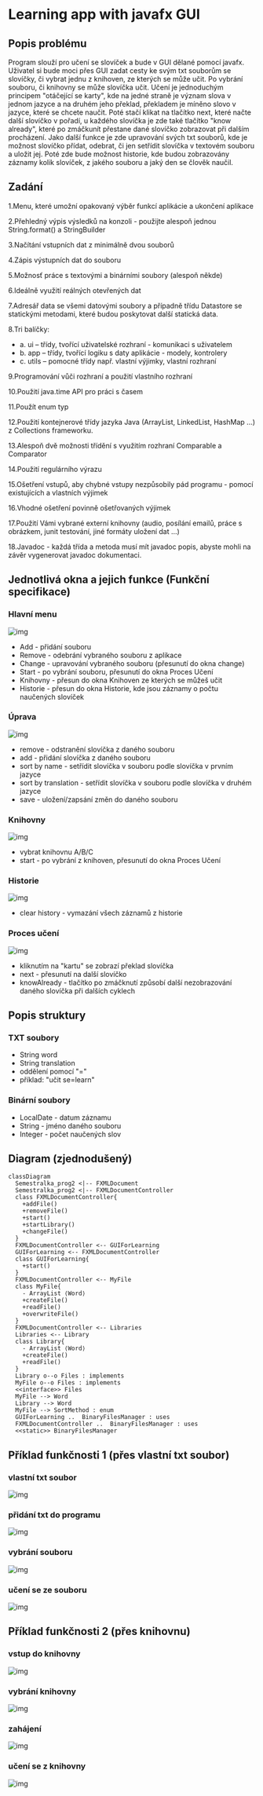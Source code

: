 # Learning app with javafx GUI

## Popis problému
Program slouží pro učení se slovíček a bude v GUI dělané pomocí javafx. Uživatel si bude moci přes GUI zadat cesty ke svým txt souborům se slovíčky, či vybrat jednu z knihoven, ze kterých se může učit. Po vybrání souboru, či knihovny se může slovíčka učit. Učení je jednoduchým principem "otáčející se karty", kde na jedné straně je význam slova v jednom jazyce a na druhém jeho překlad, překladem je míněno slovo v jazyce, které se chcete naučit. Poté stačí klikat na tlačítko next, které načte další slovíčko v pořadí, u každého slovíčka je zde také tlačítko "know already", které po zmáčkunít přestane dané slovíčko zobrazovat při dalším procházení. Jako další funkce je zde upravování svých txt souborů, kde je možnost slovíčko přídat, odebrat, či jen setřídit slovíčka v textovém souboru a uložit jej. Poté zde bude možnost historie, kde budou zobrazovány záznamy kolik slovíček, z jakého souboru a jaký den se člověk naučil.


## Zadání

1.Menu, které umožní opakovaný výběr funkcí aplikácie a ukončení aplikace

2.Přehledný výpis výsledků na konzoli - použijte alespoň jednou String.format() a StringBuilder

3.Načítání vstupních dat z minimálně dvou souborů 

4.Zápis výstupních dat do souboru

5.Možnosť práce s textovými a binárními soubory (alespoň někde)

6.Ideálně využití reálných otevřených dat

7.Adresář data se všemi datovými soubory a případně třídu Datastore se statickými metodami, které budou poskytovat další statická data.

8.Tri balíčky: 
+	a. 	ui – třídy, tvořící uživatelské rozhraní - komunikaci s uživatelem
+ b. 	app – třídy, tvořící logiku s daty aplikácie - modely, kontrolery
+ c. 	utils – pomocné třídy např. vlastní výjimky, vlastní rozhraní
                
9.Programování vůči rozhraní a použití vlastního rozhraní

10.Použití java.time API pro práci s časem

11.Použít enum typ

12.Použití kontejnerové třídy jazyka Java (ArrayList, LinkedList, HashMap ...) z Collections frameworku.

13.Alespoň dvě možnosti třídění s využitím rozhraní Comparable a Comparator 

14.Použití regulárního výrazu

15.Ošetření vstupů, aby chybné vstupy nezpůsobily pád programu - pomocí existujících a vlastních výjimek

16.Vhodné ošetření povinně ošetřovaných výjimek

17.Použití Vámi vybrané externí knihovny (audio, posílání emailů, práce s obrázkem, junit testování, jiné formáty uložení dat ...)

18.Javadoc - každá třída a metoda musí mít javadoc popis, abyste mohli na závěr vygenerovat javadoc dokumentaci. 




## Jednotlivá okna a jejich funkce (Funkční specifikace)
### Hlavní menu
![img](./pic_for_doc/okno1.png)
+ Add - přidání souboru
+ Remove - odebrání vybraného souboru z aplikace
+ Change - upravování vybraného souboru (přesunutí do okna change)
+ Start - po vybrání souboru, přesunutí do okna Proces Učení
+ Knihovny - přesun do okna Knihoven ze kterých se můžeš učit
+ Historie - přesun do okna Historie, kde jsou záznamy o počtu naučených slovíček
### Úprava
![img](./pic_for_doc/okno2.png)
+ remove - odstranění slovíčka z daného souboru
+ add - přidání slovíčka z daného souboru
+ sort by name - setřídit slovíčka v souboru podle slovíčka v prvním jazyce
+ sort by translation - setřídit slovíčka v souboru podle slovíčka v druhém jazyce
+ save - uložení/zapsání změn do daného souboru
### Knihovny
![img](./pic_for_doc/okno3.png)
+ vybrat knihovnu A/B/C
+ start - po vybrání z knihoven, přesunutí do okna Proces Učení
### Historie
![img](./pic_for_doc/okno4.png)
+ clear history - vymazání všech záznamů z historie
### Proces učení
![img](./pic_for_doc/okno5.png)
+ kliknutím na "kartu" se zobrazí překlad slovíčka
+ next - přesunutí na další slovíčko
+ knowAlready - tlačítko po zmáčknutí způsobí další nezobrazování daného slovíčka při dalších cyklech


## Popis struktury
### TXT soubory
+ String word
+ String translation
+ oddělení pomocí "="
+ příklad: "učit se=learn"
### Binární soubory
+ LocalDate - datum záznamu
+ String - jméno daného souboru
+ Integer - počet naučených slov

## Diagram (zjednodušený)            

```mermaid
classDiagram
  Semestralka_prog2 <|-- FXMLDocument
  Semestralka_prog2 <|-- FXMLDocumentController
  class FXMLDocumentController{
    +addFile()
    +removeFile()
    +start()
    +startLibrary()
    +changeFile()
  }
  FXMLDocumentController <-- GUIForLearning
  GUIForLearning <-- FXMLDocumentController
  class GUIForLearning{
    +start()
  }
  FXMLDocumentController <-- MyFile
  class MyFile{
    - ArrayList ⟨Word⟩
    +createFile()
    +readFile()
    +overwriteFile()
  }
  FXMLDocumentController <-- Libraries
  Libraries <-- Library
  class Library{
    - ArrayList ⟨Word⟩
    +createFile()
    +readFile()
  }
  Library o--o Files : implements
  MyFile o--o Files : implements
  <<interface>> Files
  MyFile --> Word
  Library --> Word
  MyFile --> SortMethod : enum
  GUIForLearning ..  BinaryFilesManager : uses
  FXMLDocumentController ..  BinaryFilesManager : uses
  <<static>> BinaryFilesManager
```

## Příklad funkčnosti 1 (přes vlastní txt soubor)
### vlastní txt soubor
![img](./pic_for_doc/TextFile.png)
### přidání txt do programu
![img](./pic_for_doc/addingTextFile.png)
### vybrání souboru
![img](./pic_for_doc/choosingTextFile.png)
### učení se ze souboru
![img](./pic_for_doc/startingLearningOfTextFile.png)

## Příklad funkčnosti 2 (přes knihovnu)
### vstup do knihovny
![img](./pic_for_doc/f2_01.png)
### vybrání knihovny
![img](./pic_for_doc/f2_02.png)
### zahájení
![img](./pic_for_doc/f2_03.png)
### učení se z knihovny
![img](./pic_for_doc/f2_04.png)
